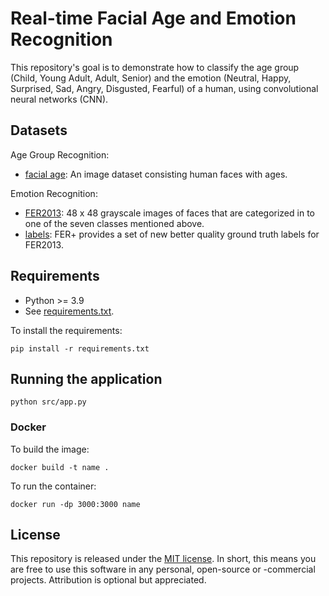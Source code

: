 # Real-time Facial Age and Emotion Recognition

This repository's goal is to demonstrate how to classify the age group
(Child, Young Adult, Adult, Senior) and the emotion (Neutral, Happy, Surprised,
Sad, Angry, Disgusted, Fearful) of a human, using convolutional neural networks (CNN).
## Datasets

Age Group Recognition:
- [facial age](https://www.kaggle.com/frabbisw/facial-age):
An image dataset consisting human faces with ages.

Emotion Recognition:
- [FER2013](https://www.kaggle.com/c/challenges-in-representation-learning-facial-expression-recognition-challenge/data):
48 x 48 grayscale images of faces that are categorized in to one of the seven classes mentioned above.
- [labels](https://github.com/microsoft/FERPlus/blob/master/fer2013new.csv):
FER+ provides a set of new better quality ground truth labels for FER2013.
## Requirements

- Python >= 3.9
- See [requirements.txt](requirements.txt).

To install the requirements:
```
pip install -r requirements.txt
```

## Running the application
```
python src/app.py
```

### Docker
To build the image:
```
docker build -t name .
```

To run the container:
```
docker run -dp 3000:3000 name
```


## License

This repository is released under the
[MIT license](https://opensource.org/licenses/MIT).
In short, this means you are free to use this software in any personal, open-source or -commercial projects. Attribution is optional but appreciated.
